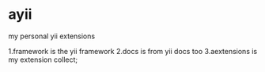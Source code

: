 ayii
====

my personal yii extensions

1.framework is the yii framework
2.docs is from yii docs too
3.aextensions is my extension collect;




